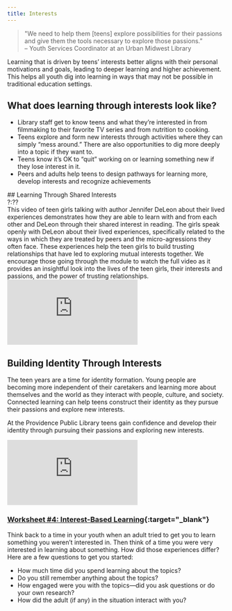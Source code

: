 ```yaml
---
title: Interests
---
```


> "We need to help them [teens] explore possibilities for their passions and give them the tools necessary to explore those passions.” <br/>– Youth Services Coordinator at an Urban Midwest Library
 
Learning that is driven by teens’ interests better aligns with their personal motivations and goals, leading to deeper learning and higher achievement. This helps all youth dig into learning in ways that may not be possible in traditional education settings. 


## What does learning through interests look like?


* Library staff get to know teens and what they’re interested in  from filmmaking to their favorite TV series and from nutrition to cooking. 
* Teens explore and form new interests through activities where they can simply “mess around.” There are also opportunities to dig more deeply into a topic if they want to.
* Teens know it’s OK to “quit” working on or learning something new if they lose interest in it. 
* Peers and adults help teens to design pathways for learning more, develop  interests and recognize achievements


<div class="callout videos" markdown="1">
## Learning Through Shared Interests

<div class="videotime">?:??</div>
This video of teen girls talking with author Jennifer DeLeon about their lived experiences demonstrates how they are able to learn with and from each other and DeLeon through their shared interest in reading.  The girls speak openly with DeLeon about their lived experiences, specifically related to the ways in which they are treated by peers and the micro-agressions they often face.  These experiences help the teen girls to build trusting relationships that have led to exploring mutual interests together. We encourage those going through the module to watch the full video as it provides an insightful look into the lives of the teen girls, their interests and passions, and the power of trusting relationships.


<iframe src="https://www.youtube.com/embed/whvuEhNNleg?start=1451&end=3153" frameborder="0" allow="autoplay; encrypted-media" allowfullscreen></iframe>


</div>


## Building Identity Through Interests

The teen years are a time for identity formation. Young people are becoming more independent of their caretakers and learning more about themselves and the world as they interact with people, culture, and society. Connected learning can help teens construct their identity as they pursue their passions and explore new interests.

At the Providence Public Library teens gain confidence and develop their identity through pursuing their passions and exploring new interests.

<iframe src="https://www.youtube.com/embed/B92MWLn0wAQ" frameborder="0" allow="autoplay; encrypted-media" allowfullscreen></iframe>

</div>


<!--
## "If it smells like school, they won't touch it"
<iframe src="https://www.youtube.com/embed/3wMk8SqFoEk" frameborder="0" allow="autoplay; encrypted-media" allowfullscreen></iframe>

-->
	



<div class="callout activity" markdown="1">

### [Worksheet #4: Interest-Based Learning](https://docs.google.com/document/d/1X5MxpToji6SQEN3-6uzvvkfjpQFvUhTbZB1cPTM6FwA/edit#heading=h.vjbsa0pri5cm){:target="_blank"}

Think back to a time in your youth when an adult tried to get you to learn something you weren’t interested in. Then think of a time you were very interested in learning about something. How did those experiences differ? Here are a few questions to get you started:
* How much time did you spend learning about the topics?
* Do you still remember anything about the topics?
* How engaged were you with the topics—did you ask questions or do your own research?
* How did the adult (if any) in the situation interact with you?

</div>


